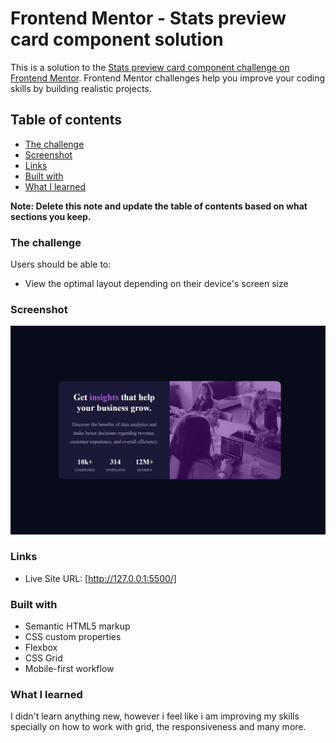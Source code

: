 # Frontend Mentor - Stats preview card component solution

This is a solution to the [Stats preview card component challenge on Frontend Mentor](https://www.frontendmentor.io/challenges/stats-preview-card-component-8JqbgoU62). Frontend Mentor challenges help you improve your coding skills by building realistic projects. 

## Table of contents

  - [The challenge](#the-challenge)
  - [Screenshot](#screenshot)
  - [Links](#links)
  - [Built with](#built-with)
  - [What I learned](#what-i-learned)


**Note: Delete this note and update the table of contents based on what sections you keep.**


### The challenge

Users should be able to:

- View the optimal layout depending on their device's screen size

### Screenshot

![](./project.jpeg)


### Links
- Live Site URL: [http://127.0.0.1:5500/]


### Built with

- Semantic HTML5 markup
- CSS custom properties
- Flexbox
- CSS Grid
- Mobile-first workflow 



### What I learned

I didn't learn anything new, however i feel like i am improving my skills specially on how to work with grid, the responsiveness and many more.


